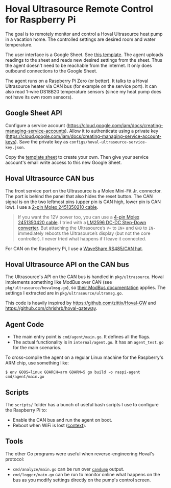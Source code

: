 # Hoval Ultrasource Remote Control for Raspberry Pi

The goal is to remotely monitor and control a Hoval Ultrasource heat pump in a vacation home.
The controlled settings are desired room and water temperature.

The user interface is a Google Sheet.
See [this template](https://docs.google.com/spreadsheets/d/18_j9LVVCgPrRev3wAthHw0d9p4yPh64YbrP00OXtNOE/edit#gid=0).
The agent uploads readings to the sheet and reads new desired settings from the sheet.
Thus the agent doesn't need to be reachable from the internet.
It only does outbound connections to the Google Sheet.

The agent runs on a Raspberry Pi Zero (or better).
It talks to a Hoval Ultrasource heater via CAN bus (for example on the service port).
It can also read 1-wire DS18B20 temperature sensors (since my heat pump does not have its own room sensors).

## Google Sheet API

Configure a service account (https://cloud.google.com/iam/docs/creating-managing-service-accounts). 
Allow it to authenticate using a private key (https://cloud.google.com/iam/docs/creating-managing-service-account-keys).
Save the private key as `configs/hoval-ultrasource-service-key.json`.

Copy the [template sheet](https://docs.google.com/spreadsheets/d/18_j9LVVCgPrRev3wAthHw0d9p4yPh64YbrP00OXtNOE/edit#gid=0) to create your own.
Then give your service account's email write access to this new Google Sheet.

## Hoval Ultrasource CAN bus

The front service port on the Ultrasource is a Molex Mini-Fit Jr. connector.
The port is behind the panel that also hides the reset button.
The CAN signal is on  the two leftmost pins (upper pin is CAN high, lower pin is CAN low).
I use a [2-pin Molex 2451350210 cable](https://www.molex.com/molex/products/part-detail/cable_assemblies/2451350210).

> If you want the 12V power too, you can use a [4-pin Molex 2451350420 cable](https://www.molex.com/molex/products/part-detail/cable_assemblies/2451350420).
I tried with a [LM2596 DC-DC Step-Down converter](https://www.bastelgarage.ch/5v-3a-lm2596-dc-dc-step-down-mit-usb).
But attaching the Ultrasource’s `V+` to `IN+` and `GND` to `IN-` immediately reboots the Ultrasource’s display
(but not the core controller).
I never tried what happens if I leave it connected.

For CAN on the Raspberry Pi, I use a [WaveShare RS485/CAN hat](https://www.waveshare.com/wiki/RS485_CAN_HAT).

## Hoval Ultrasource API on the CAN bus

The Ultrasource's API on the CAN bus is handled in `pkg/ultrasource`.
Hoval implements something like ModBus over CAN (see `pkg/ultrasource/hovalmsg.go`),
so [their ModBus documentation](https://www.hoval.com/misc/TTE/TTE-GW-Modbus-datapoints.xlsx) applies.
The settings I extracted are in `pkg/ultrasource/ultramsg.go`.

This code is heavily inspired by https://github.com/zittix/Hoval-GW and https://github.com/chrishrb/hoval-gateway.

## Agent Code

  * The main entry point is `cmd/agent/main.go`. It defines all the flags.
  * The actual functionality is in `internal/agent.go`. It has an `agent_test.go` for the main scenarios.

To cross-compile the agent on a regular Linux machine for the Raspberry's ARM chip, use something like:

```shell
$ env GOOS=linux GOARCH=arm GOARM=5 go build -o raspi-agent cmd/agent/main.go
```

## Scripts

The `scripts/` folder has a bunch of useful bash scripts I use to configure the Raspberry Pi to:

  * Enable the CAN bus and run the agent on boot.
  * Reboot when WiFi is lost ([context](https://weworkweplay.com/play/rebooting-the-raspberry-pi-when-it-loses-wireless-connection-wifi/)).

## Tools

The other Go programs were useful when reverse-engineering Hoval's protocol:

  * `cmd/analyze/main.go` can be run over
    [`candump`](https://manpages.debian.org/testing/can-utils/candump.1.en.html) output.
  * `cmd/logger/main.go` can be run to monitor online what happens on the bus as you
    modify settings directly on the pump's control screen.
